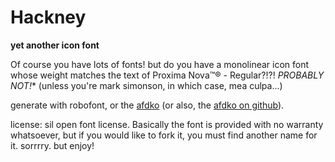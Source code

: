 # Hackney

**yet another icon font**

Of course you have lots of fonts! but do you have a monolinear icon font whose weight matches the text of Proxima Nova™® - Regular?!?! *PROBABLY NOT!** (unless you're mark simonson, in which case, mea culpa...)

generate with robofont, or the [afdko](http://www.adobe.com/devnet/opentype/afdko.html) (or also, the [afdko on github](https://github.com/adobe-type-tools/afdko)).

license: sil open font license. Basically the font is provided with no warranty whatsoever, but if you would like to fork it, you must find another name for it. sorrrry. but enjoy!
